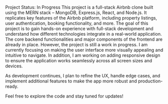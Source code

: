 Project Status: In Progress
This project is a full-stack Airbnb clone built using the MERN stack – MongoDB, Express.js, React, and Node.js. 
It replicates key features of the Airbnb platform, including property listings, user authentication, booking functionality, and more. 
The goal of this project is to gain hands-on experience with full-stack development and understand how different technologies integrate in a real-world application.
The core backend functionalities and major components of the frontend are already in place. 
However, the project is still a work in progress. 
I am currently focusing on making the user interface more visually appealing and intuitive to navigate. 
In addition, I am working on adding responsive design to ensure the application works seamlessly across all screen sizes and devices.

As development continues, I plan to refine the UX, handle edge cases, and implement additional features to make the app more robust and production-ready.

Feel free to explore the code and stay tuned for updates!
